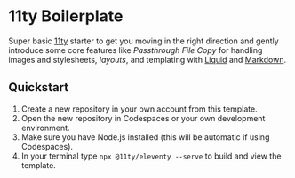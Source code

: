 # 11ty Boilerplate

Super basic [11ty](https://www.11ty.dev) starter to get you moving in the right direction and gently introduce some core features like *Passthrough File Copy* for handling images and stylesheets, *layouts*, and templating with [Liquid](https://shopify.github.io/liquid/) and [Markdown](https://www.markdownguide.org).

## Quickstart

1. Create a new repository in your own account from this template.
2. Open the new repository in Codespaces or your own development environment.
3. Make sure you have Node.js installed (this will be automatic if using Codespaces).
4. In your terminal type `npx @11ty/eleventy --serve` to build and view the template.
